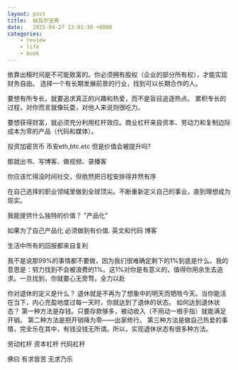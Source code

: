 ```yaml
---
layout: post
title:  纳瓦尔宝典
date:   2025-04-27 13:01:30 +0800
categories: 
    - review
    - life
    - book
---
```


依靠出租时间是不可能致富的。你必须拥有股权（企业的部分所有权），才能实现财务自由。
选择一个有长期发展前景的行业，找到可以长期合作的人。

要想有所专长，就要追求真正的兴趣和热爱，而不是盲目追逐热点。
累积专长的过程，对你而言就像玩耍，对他人来说则很吃力。

要想获得财富，就必须充分利用杠杆效应。商业杠杆来自资本、劳动力和复制边际成本为零的产品（代码和媒体）。

投资加密货币 币安eth,btc.etc 但是价值会被提升吗?

那就出书、写博客、做视频、录播客

你应该忙得没时间社交，但依然把日程安排得井然有序

在自己选择的职业领域里做到全球顶尖。不断重新定义自己的事业，直到理想成为现实。

我能提供什么独特的价值？ "产品化"

如果为了自己产品化 必须做到有价值.  英文和代码 博客

生活中所有的回报都来自复利

我不是说那99%的事情都不要做，因为我们很难确定剩下的1%到底是什么。我的意思是：努力找到不会被浪费的1%。这1%对你是有意义的，值得你用余生去追求。一旦找到，你就要心无旁骛，全力以赴

你对退休的定义是什么？
退休就是不再为了想象中的明天而牺牲今天。当你能活在当下，内心充盈地度过每一天时，你就达到了退休的状态。
如何达到退休状态？
第一种方法是存钱。只要存款够多，被动收入（不用动一根手指）就能满足开销。
第二种方法是把开销降为零——出家修行。
第三种方法是做自己热爱的事情，完全乐在其中，有钱没钱无所谓。所以，实现退休状态有很多种方法。

劳动杠杆 资本杠杆 代码杠杆

佛曰 有求皆苦 无求乃乐